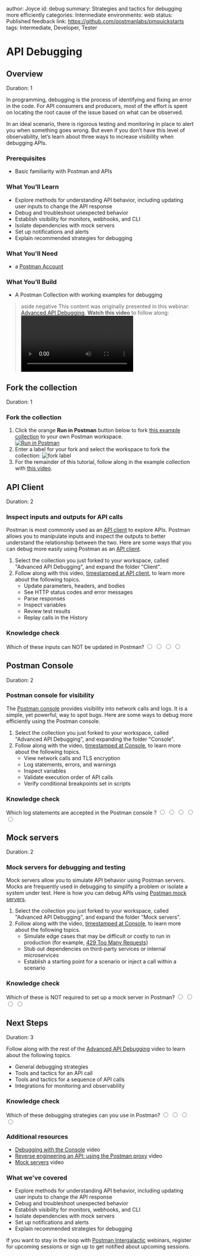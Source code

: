 author: Joyce
id: debug
summary: Strategies and tactics for debugging more efficiently
categories: Intermediate
environments: web
status: Published
feedback link: https://github.com/postmanlabs/pmquickstarts
tags: Intermediate, Developer, Tester

# API Debugging

<!-- ------------------------ -->

## Overview

Duration: 1

In programming, debugging is the process of identifying and fixing an error in the code. For API consumers and producers, most of the effort is spent on locating the root cause of the issue based on what can be observed.

In an ideal scenario, there is rigorous testing and monitoring in place to alert you when something goes wrong. But even if you don’t have this level of observability, let’s learn about three ways to increase visibility when debugging APIs.

### Prerequisites

- Basic familiarity with Postman and APIs

### What You’ll Learn

- Explore methods for understanding API behavior, including updating user inputs to change the API response
- Debug and troubleshoot unexpected behavior
- Establish visibility for monitors, webhooks, and CLI
- Isolate dependencies with mock servers
- Set up notifications and alerts
- Explain recommended strategies for debugging

### What You'll Need

- a [Postman Account](https://identity.getpostman.com/signup)

### What You’ll Build

- A Postman Collection with working examples for debugging

> aside negative
> This content was originally presented in this webinar: [Advanced API Debugging](https://youtu.be/9xGp6d7VFgU).
> **Watch this video** to follow along:
> <video id="9xGp6d7VFgU"></video>

<!-- ------------------------ -->

## Fork the collection

Duration: 1

### Fork the collection

1. Click the orange **Run in Postman** button below to fork [this example collection](https://www.postman.com/postman/workspace/postman-intergalactic/collection/1559645-a509fe32-9158-420c-9a15-1bf31c289946) to your own Postman workspace.
   <br/>
   [![Run in Postman](./_shared_assets/button.svg)](https://god.gw.postman.com/run-collection/1559645-a509fe32-9158-420c-9a15-1bf31c289946?action=collection%2Ffork&source=rip_markdown&collection-url=entityId%3D1559645-a509fe32-9158-420c-9a15-1bf31c289946%26entityType%3Dcollection%26workspaceId%3D152199ce-48dd-4b46-b201-9e4fcb6f75db)
1. Enter a label for your fork and select the workspace to fork the collection:
   ![fork label](./assets/fork_label.png)
1. For the remainder of this tutorial, follow along in the example collection with [this video](https://youtu.be/9xGp6d7VFgU).

<!-- ------------------------ -->

## API Client

Duration: 2

### Inspect inputs and outputs for API calls

Postman is most commonly used as an [API client](https://youtu.be/mOxVsl5ZL2U) to explore APIs. Postman allows you to manipulate inputs and inspect the outputs to better understand the relationship between the two. Here are some ways that you can debug more easily using Postman as an [API client](https://www.postman.com/api-platform/api-client/).

1. Select the collection you just forked to your workspace, called "Advanced API Debugging", and expand the folder "Client".
1. Follow along with this video, [timestamped at API client](https://youtu.be/9xGp6d7VFgU?t=563), to learn more about the following topics.
   - Update parameters, headers, and bodies
   - See HTTP status codes and error messages
   - Parse responses
   - Inspect variables
   - Review test results
   - Replay calls in the History

### Knowledge check

<form>
  <name>Which of these inputs can NOT be updated in Postman?</name>
  <input type="radio" value="Request parameters, headers, and bodies">
  <input type="radio" value="Variables">
  <input type="radio" value="Test results">
  <input type="radio" value="Authorization credentials">
</form>

<!-- ------------------------ -->

## Postman Console

Duration: 2

### Postman console for visibility

The [Postman console](https://learning.postman.com/docs/sending-requests/troubleshooting-api-requests/) provides visibility into network calls and logs. It is a simple, yet powerful, way to spot bugs. Here are some ways to debug more efficiently using the Postman console.

1. Select the collection you just forked to your workspace, called "Advanced API Debugging", and expanding the folder "Console".
1. Follow along with the video, [timestamped at Console](https://youtu.be/9xGp6d7VFgU?t=1010), to learn more about the following topics.
   - View network calls and TLS encryption
   - Log statements, errors, and warnings
   - Inspect variables
   - Validate execution order of API calls
   - Verify conditional breakpoints set in scripts

### Knowledge check

<form>
  <name>Which log statements are accepted in the Postman console ?</name>
  <input type="radio" value="console.log()">
  <input type="radio" value="console.info()">
  <input type="radio" value="console.warn()">
  <input type="radio" value="console.error()">
  <input type="radio" value="All of the above">
</form>

<!-- ------------------------ -->

## Mock servers

Duration: 2

### Mock servers for debugging and testing

Mock servers allow you to simulate API behavior using Postman servers. Mocks are frequently used in debugging to simplify a problem or isolate a system under test. Here is how you can debug APIs using [Postman mock servers](https://learning.postman.com/docs/designing-and-developing-your-api/mocking-data/setting-up-mock/).

1. Select the collection you just forked to your workspace, called "Advanced API Debugging", and expand the folder "Mock servers".
1. Follow along with the video, [timestamped at Console](https://youtu.be/9xGp6d7VFgU?t=2036), to learn more about the following topics.
   - Simulate edge cases that may be difficult or costly to run in production (for example, [429 Too Many Requests](https://developer.mozilla.org/en-US/docs/Web/HTTP/Status/429))
   - Stub out dependencies on third-party services or internal microservices
   - Establish a starting point for a scenario or inject a call within a scenario

### Knowledge check

<form>
  <name>Which of these is NOT required to set up a mock server in Postman?</name>
  <input type="radio" value="A Postman account">
  <input type="radio" value="A saved example in a Postman collection">
  <input type="radio" value="A Postman workspace">
  <input type="radio" value="A Kubernetes cluster">
</form>

<!-- ------------------------ -->

## Next Steps

Duration: 3

Follow along with the rest of the [Advanced API Debugging](https://youtu.be/9xGp6d7VFgU) video to learn about the following topics.

- General debugging strategies
- Tools and tactics for an API call
- Tools and tactics for a sequence of API calls
- Integrations for monitoring and observability

### Knowledge check

<form>
  <name>Which of these debugging strategies can you use in Postman?</name>
  <input type="radio" value="Brute force">
  <input type="radio" value="Backtracking">
  <input type="radio" value="Divide and Conquer">
  <input type="radio" value="All of the above">
</form>

### Additional resources

- [Debugging with the Console](https://youtu.be/YCsURct9wCk) video
- [Reverse engineering an API: using the Postman proxy](https://youtu.be/2VKVPB5USgU) video
- [Mock servers](https://youtu.be/n_7UUghLpco) video

### What we've covered

- Explore methods for understanding API behavior, including updating user inputs to change the API response
- Debug and troubleshoot unexpected behavior
- Establish visibility for monitors, webhooks, and CLI
- Isolate dependencies with mock servers
- Set up notifications and alerts
- Explain recommended strategies for debugging

If you want to stay in the loop with [Postman Intergalactic](https://www.postman.com/events/intergalactic/) webinars, register for upcoming sessions or sign up to get notified about upcoming sessions.
